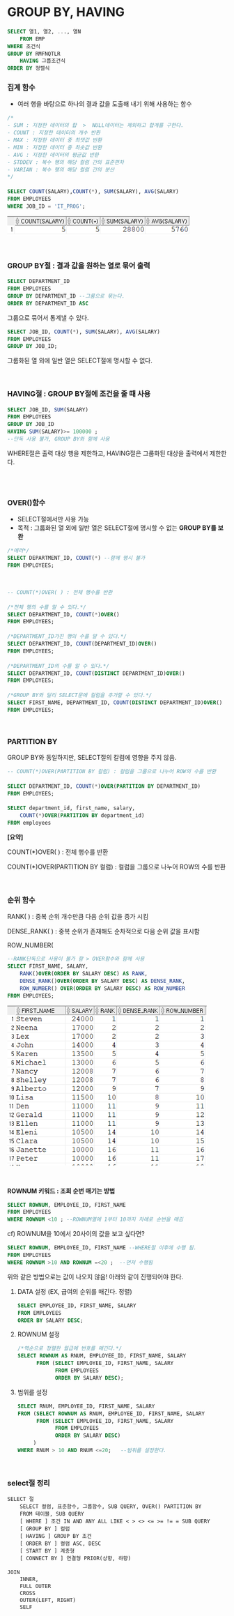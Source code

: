 # GROUP BY, HAVING

```sql
SELECT 열1, 열2, ..., 열N
	FROM EMP
WHERE 조건식
GROUP BY RMFNQTLR
	HAVING 그룹조건식
ORDER BY 정렬식
```

### 집계 함수

- 여러 행을 바탕으로 하나의 결과 값을 도출해 내기 위해 사용하는 함수

```sql
/* 
- SUM : 지정한 데이터의 합  >  NULL데이터는 제외하고 합계를 구한다.
- COUNT : 지정한 데이터의 개수 반환
- MAX : 지정한 데이터 중 최댓값 반환
- MIN : 지정한 데이터 중 최솟값 반환
- AVG : 지정한 데이터의 평균값 반환
- STDDEV : 복수 행의 해당 컬럼 간의 표준편차
- VARIAN : 복수 행의 해당 컬럼 간의 분산
*/

SELECT COUNT(SALARY),COUNT(*), SUM(SALARY), AVG(SALARY)
FROM EMPLOYEES
WHERE JOB_ID = 'IT_PROG';
```

![images/Aggregate.png](images/Aggregate.png)

<br>

### GROUP BY절 : 결과 값을 원하는 열로 묶어 출력

```sql
SELECT DEPARTMENT_ID
FROM EMPLOYEES
GROUP BY DEPARTMENT_ID --그룸으로 묶는다.
ORDER BY DEPARTMENT_ID ASC
```

그룹으로 묶어서 통계낼 수 있다.

```sql
SELECT JOB_ID, COUNT(*), SUM(SALARY), AVG(SALARY)
FROM EMPLOYEES
GROUP BY JOB_ID;
```
그룹화된 열 외에 일반 열은 SELECT절에 명시할 수 없다.

<br>

### HAVING절 : GROUP BY절에 조건을 줄 때 사용

```sql
SELECT JOB_ID, SUM(SALARY)
FROM EMPLOYEES
GROUP BY JOB_ID
HAVING SUM(SALARY)>= 100000 ;
--단독 사용 불가, GROUP BY와 함께 사용
```

WHERE절은 출력 대상 행을 제한하고, HAVING절은 그룹화된 대상을 출력에서 제한한다.

<br><br>

### OVER()함수

- SELECT절에서만 사용 가능
- 목적 : 그룹화된 열 외에 일반 열은 SELECT절에 명시할 수 없는 **GROUP BY를 보완**

```sql
/*에러*/
SELECT DEPARTMENT_ID, COUNT(*) --함께 명시 불가
FROM EMPLOYEES; 
```

<br>

```sql
-- COUNT(*)OVER( ) : 전체 행수를 반환

/*전체 행의 수를 알 수 있다.*/
SELECT DEPARTMENT_ID, COUNT(*)OVER()
FROM EMPLOYEES;

/*DEPARTMENT_ID가진 행의 수를 알 수 있다.*/
SELECT DEPARTMENT_ID, COUNT(DEPARTMENT_ID)OVER()
FROM EMPLOYEES;

/*DEPARTMENT_ID의 수를 알 수 있다.*/
SELECT DEPARTMENT_ID, COUNT(DISTINCT DEPARTMENT_ID)OVER()
FROM EMPLOYEES;

/*GROUP BY와 달리 SELECT문에 컬럼을 추가할 수 있다.*/
SELECT FIRST_NAME, DEPARTMENT_ID, COUNT(DISTINCT DEPARTMENT_ID)OVER()
FROM EMPLOYEES;
```

<br>

### PARTITION BY

GROUP BY와 동일하지만, SELECT절의 칼럼에 영향을 주지 않음.

```sql
-- COUNT(*)OVER(PARTITION BY 컬럼) : 컬럼을 그룹으로 나누어 ROW의 수를 반환

SELECT DEPARTMENT_ID, COUNT(*)OVER(PARTITION BY DEPARTMENT_ID)
FROM EMPLOYEES;

SELECT department_id, first_name, salary,
    COUNT(*)OVER(PARTITION BY department_id)
FROM employees
```
**[요약]**

COUNT(*)OVER( ) : 전체 행수를 반환

COUNT(*)OVER(PARTITION BY 컬럼) : 컬럼을 그룹으로 나누어 ROW의 수를 반환

<br>

### 순위 함수

RANK( ) : 중복 순위 개수만큼 다음 순위 값을 증가 시킴

DENSE_RANK( ) : 중복 순위가 존재해도 순차적으로 다음 순위 값을 표시함

ROW_NUMBER( 

```sql
--RANK단독으로 사용이 불가 함 > OVER함수와 함께 사용
SELECT FIRST_NAME, SALARY, 
    RANK()OVER(ORDER BY SALARY DESC) AS RANK,
    DENSE_RANK()OVER(ORDER BY SALARY DESC) AS DENSE_RANK,
    ROW_NUMBER() OVER(ORDER BY SALARY DESC) AS ROW_NUMBER
FROM EMPLOYEES;
```

![images/Rank.png](images/Rank.png)

<br>

**ROWNUM 키워드  : 조회 순번 매기는 방법**

```sql
SELECT ROWNUM, EMPLOYEE_ID, FIRST_NAME 
FROM EMPLOYEES
WHERE ROWNUM <10 ; --ROWNUM열에 1부터 10까지 차례로 순번을 매김
```

cf) ROWNUM을 10에서 20사이의 값을 보고 싶다면?

```sql
SELECT ROWNUM, EMPLOYEE_ID, FIRST_NAME --WHERE절 이후에 수행 됨.
FROM EMPLOYEES
WHERE ROWNUM >10 AND ROWNUM =<20 ;  --먼저 수행됨
```

위와 같은 방법으로는 값이 나오지 않음! 아래와 같이 진행되어야 한다.

1. DATA 설정 (EX, 급여의 순위를 매긴다. 정렬)

    ```sql
    SELECT EMPLOYEE_ID, FIRST_NAME, SALARY
    FROM EMPLOYEES
    ORDER BY SALARY DESC;
    ```

2. ROWNUM 설정

    ```sql
    /*역순으로 정렬한 월급에 번호를 매긴다.*/
    SELECT ROWNUM AS RNUM, EMPLOYEE_ID, FIRST_NAME, SALARY
          FROM (SELECT EMPLOYEE_ID, FIRST_NAME, SALARY
                FROM EMPLOYEES
                ORDER BY SALARY DESC);
    ```

3. 범위를 설정

    ```sql
    SELECT RNUM, EMPLOYEE_ID, FIRST_NAME, SALARY
    FROM (SELECT ROWNUM AS RNUM, EMPLOYEE_ID, FIRST_NAME, SALARY
          FROM (SELECT EMPLOYEE_ID, FIRST_NAME, SALARY
                FROM EMPLOYEES
                ORDER BY SALARY DESC)
         )
    WHERE RNUM > 10 AND RNUM <=20;   --범위를 설정한다.
    ```


<br>

### select절 정리
```
SELECT 절
    SELECT 컬럼, 표준함수, 그룹함수, SUB QUERY, OVER() PARTITION BY
    FROM 테이블, SUB QUERY
    [ WHERE ] 조건 IN AND ANY ALL LIKE < > <> <= >= != = SUB QUERY
    [ GROUP BY ] 컬럼
    [ HAVING ] GROUP BY 조건
    [ ORDER BY ] 컬럼 ASC, DESC
    [ START BY ] 계층형
    [ CONNECT BY ] 연결형 PRIOR(상향, 하향)

JOIN
    INNER,
    FULL OUTER 
    CROSS
    OUTER(LEFT, RIGHT) 
    SELF
```